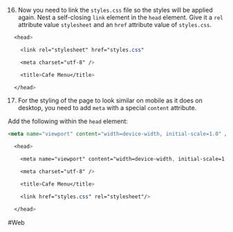 16. Now you need to link the `styles.css` file so the styles will be applied again. Nest a self-closing `link` element in the `head` element. Give it a `rel` attribute value `stylesheet` and an `href` attribute value of `styles.css`.

```css
  <head>

    <link rel="stylesheet" href="styles.css"

    <meta charset="utf-8" />

    <title>Cafe Menu</title>

  </head>
```


17.  For the styling of the page to look similar on mobile as it does on desktop, you need to add `meta` with a special `content` attribute. 

Add the following within the `head` element:
```html
<meta name="viewport" content="width=device-width, initial-scale=1.0" />
```

```css 
  <head>

    <meta name="viewport" content="width=device-width, initial-scale=1.0" />

    <meta charset="utf-8" />

    <title>Cafe Menu</title>

    <link href="styles.css" rel="stylesheet"/>

  </head>
```
#Web